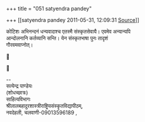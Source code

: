 +++
title = "051 satyendra pandey"

+++
[[satyendra pandey	2011-05-31, 12:09:31 [Source](https://groups.google.com/g/bvparishat/c/xw9RIghQPcU)]]



कोटिशः अभिनन्दनं धन्यवादाश्च एतस्मै संस्कृतसेवायै। एवमेव अन्यान्यपि  
आन्दोलनानि कर्तव्यानि सन्ति। येन संस्कृतभाषा पुनः तादृशं  
गौरवमवाप्नोत्।





  
--  
सत्येन्द्र पाण्डेयः  
(शोधच्छात्रः)  
साहित्यविभागः  
श्रीलालबहादुरशास्त्रीराष्ट्रियसंस्कॄतविद्यापीठम्,  
नवदेहली, चलवाणी-09013596189 ,  

